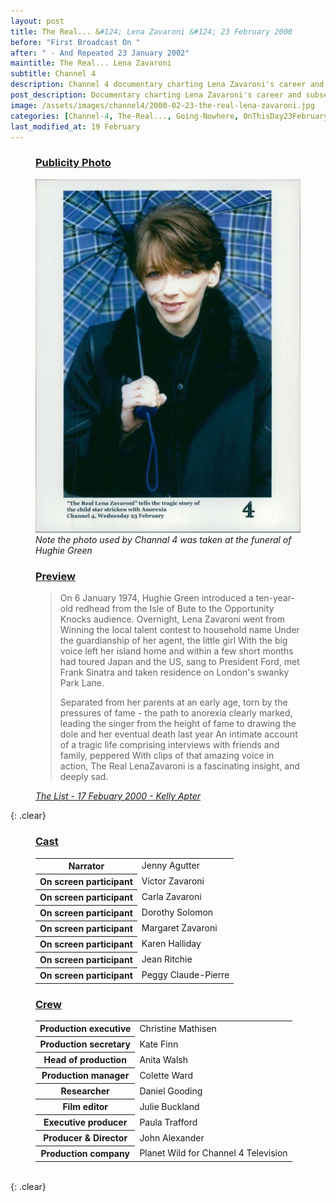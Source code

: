 ```yaml
---
layout: post
title: The Real... &#124; Lena Zavaroni &#124; 23 February 2000
before: "First Broadcast On "
after: " - And Repeated 23 January 2002"
maintitle: The Real... Lena Zavaroni
subtitle: Channel 4
description: Channel 4 documentary charting Lena Zavaroni's career and subsequent illness.
post_description: Documentary charting Lena Zavaroni's career and subsequent illness.
image: /assets/images/channel4/2000-02-23-the-real-lena-zavaroni.jpg
categories: [Channel-4, The-Real..., Going-Nowhere, OnThisDay23February, Repeat23January]
last_modified_at: 19 February
---
```


<figure class="fig1">
<figcaption>
<h3 id="publicity"><a href="#publicity">Publicity Photo</a></h3>
</figcaption>
<a href="/assets/images/channel4/2000-02-23-the-real-lena-zavaroni.jpg"><img src="/assets/images/channel4/2000-02-23-the-real-lena-zavaroni.jpg" class="full-width zoom-in"/></a>
<figcaption>
<cite>Note the photo used by Channal 4 was taken at the funeral of Hughie Green</cite>
</figcaption>
</figure>

<figure class="fig2">
<figcaption>
<h3 id="preview"><a href="#preview">Preview</a></h3>
<blockquote>
<p>On 6 January 1974, Hughie Green introduced a ten-year-old redhead from the Isle of Bute to the Opportunity Knocks audience. Overnight, Lena Zavaroni went from Winning the local talent contest to household name Under the guardianship of her agent, the little girl With the big voice left her island home and within a few short months had toured Japan and the US, sang to President Ford, met Frank Sinatra and taken residence on London's swanky Park Lane.</p>
<p>Separated from her parents at an early age, torn by the pressures of fame - the path to anorexia clearly marked, leading the singer from the height of fame to drawing the dole and her eventual death last year An intimate account of a tragic life comprising interviews with friends and family, peppered With clips of that amazing voice in action, The Real LenaZavaroni is a fascinating insight, and deeply sad.</p>
</blockquote>
<cite><a href="https://archive.list.co.uk/the-list/2000-02-17/102">The List - 17 Febuary 2000 - Kelly Apter</a></cite>
</figcaption>
</figure>

{: .clear}

<figure class="fig1">
<figcaption>
<h3 id="cast"><a href="#cast">Cast</a></h3>
<table>
<tr><th>Narrator</th><td>Jenny Agutter</td></tr>
<tr><th>On screen participant</th><td>Victor Zavaroni</td></tr>
<tr><th>On screen participant</th><td>Carla Zavaroni</td></tr>
<tr><th>On screen participant</th><td>Dorothy Solomon</td></tr>
<tr><th>On screen participant</th><td>Margaret Zavaroni</td></tr>
<tr><th>On screen participant</th><td>Karen Halliday</td></tr>
<tr><th>On screen participant</th><td>Jean Ritchie</td></tr>
<tr><th>On screen participant</th><td>Peggy Claude-Pierre</td></tr>
</table>
</figcaption>
</figure>

<figure class="fig2">
<figcaption>
<h3 id="crew"><a href="#crew">Crew</a></h3>
<table>
<tr><th>Production executive</th><td>Christine Mathisen</td></tr>
<tr><th>Production secretary</th><td>Kate Finn</td></tr>
<tr><th>Head of production</th><td>Anita Walsh</td></tr>
<tr><th>Production manager</th><td>Colette Ward</td></tr>
<tr><th>Researcher</th><td>Daniel Gooding</td></tr>
<tr><th>Film editor</th><td>Julie Buckland</td></tr>
<tr><th>Executive producer</th><td>Paula Trafford</td></tr>
<tr><th>Producer &amp; Director</th><td>John Alexander</td></tr>
<tr><th>Production company</th><td>Planet Wild for Channel 4 Television</td></tr>
</table>
</figcaption>
</figure>

<br />{: .clear}

